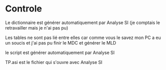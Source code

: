 # Controle

Le dictionnaire est générer automatiquement par Analyse SI (je comptais le retravailler mais je n'ai pas pu)

Les tables ne sont pas lié entre elles car comme vous le savez mon PC a eu un soucis et j'ai pas pu finir le MDC et générer le MLD

le script est générer automatiquement par Analyse SI

TP.asi est le fichier qui s'ouvre avec Analyse SI